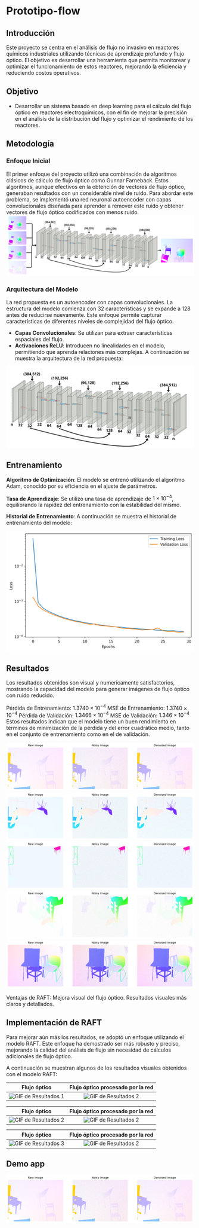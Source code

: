 # Prototipo-flow

## Introducción
Este proyecto se centra en el análisis de flujo no invasivo en reactores químicos industriales utilizando técnicas de aprendizaje profundo y flujo óptico. El objetivo es desarrollar una herramienta que permita monitorear y optimizar el funcionamiento de estos reactores, mejorando la eficiencia y reduciendo costos operativos.

## Objetivo
- Desarrollar un sistema basado en deep learning para el cálculo del flujo óptico en reactores electroquímicos, con el fin de mejorar la precisión en el análisis de la distribución del flujo y optimizar el rendimiento de los reactores.

## Metodología
### Enfoque Inicial
El primer enfoque del proyecto utilizó una combinación de algoritmos clásicos de cálculo de flujo óptico como Gunnar Farneback. Estos algoritmos, aunque efectivos en la obtención de vectores de flujo óptico, generaban resultados con un considerable nivel de ruido. Para abordar este problema, se implementó una red neuronal autoencoder con capas convolucionales diseñada para aprender a remover este ruido y obtener vectores de flujo óptico codificados con menos ruido.
![Red Propuesta](https://github.com/DanielAntonioGJ/Prototipo-flow/blob/main/Prototipo_unet.png)

### Arquitectura del Modelo
La red propuesta es un autoencoder con capas convolucionales. La estructura del modelo comienza con 32 características y se expande a 128 antes de reducirse nuevamente. Este enfoque permite capturar características de diferentes niveles de complejidad del flujo óptico.

* **Capas Convolucionales**: Se utilizan para extraer características espaciales del flujo.
* **Activaciones ReLU**: Introducen no linealidades en el modelo, permitiendo que aprenda relaciones más complejas.
A continuación se muestra la arquitectura de la red propuesta:

![Red Propuesta](https://github.com/DanielAntonioGJ/Prototipo-flow/blob/main/red_propuesta_.png)

## Entrenamiento
**Algoritmo de Optimización**: El modelo se entrenó utilizando el algoritmo Adam, conocido por su eficiencia en el ajuste de parámetros.

**Tasa de Aprendizaje**: Se utilizó una tasa de aprendizaje de $1\times 10^{-4}$, equilibrando la rapidez del entrenamiento con la estabilidad del mismo.

**Historial de Entrenamiento**: A continuación se muestra el historial de entrenamiento del modelo:

![Entrenamiento](https://github.com/DanielAntonioGJ/Prototipo-flow/blob/main/Entrenamiento.png)

## Resultados
Los resultados obtenidos son visual y numericamente satisfactorios, mostrando la capacidad del modelo para generar imágenes de flujo óptico con ruido reducido.

Pérdida de Entrenamiento: $1.3740 \times 10^{-4}$
MSE de Entrenamiento: $1.3740 \times 10^{-4}$
Pérdida de Validación: $1.3466 \times 10^{-4}$
MSE de Validación: $1.346 \times 10^{-4}$
Estos resultados indican que el modelo tiene un buen rendimiento en términos de minimización de la pérdida y del error cuadrático medio, tanto en el conjunto de entrenamiento como en el de validación.

![Resultado 1](https://github.com/DanielAntonioGJ/Prototipo-flow/blob/main/Resultado1.png)
![Resultado 2](https://github.com/DanielAntonioGJ/Prototipo-flow/blob/main/Resultado2.png)
![Resultado 3](https://github.com/DanielAntonioGJ/Prototipo-flow/blob/main/Resultado3.png)
![Resultado 4](https://github.com/DanielAntonioGJ/Prototipo-flow/blob/main/Resultado4.png)
![Resultado 5](https://github.com/DanielAntonioGJ/Prototipo-flow/blob/main/Resultado5.png)

Ventajas de RAFT:
Mejora visual del flujo óptico.
Resultados visuales más claros y detallados.

## Implementación de RAFT
Para mejorar aún más los resultados, se adoptó un enfoque utilizando el modelo RAFT. Este enfoque ha demostrado ser más robusto y preciso, mejorando la calidad del análisis de flujo sin necesidad de cálculos adicionales de flujo óptico.

A continuación se muestran algunos de los resultados visuales obtenidos con el modelo RAFT:

| Flujo óptico| Flujo óptico procesado por la red|
|:------------------------------:|:----------------------------------------------:|
| ![GIF de Resultados 1](https://github.com/DanielAntonioGJ/Prototipo-flow/blob/main/bifurcado_o.gif) | ![GIF de Resultados 2](https://github.com/DanielAntonioGJ/Prototipo-flow/blob/main/bifurcado.gif) |

| Flujo óptico| Flujo óptico procesado por la red|
|:------------------------------:|:----------------------------------------------:|
| ![GIF de Resultados 2](https://github.com/DanielAntonioGJ/Prototipo-flow/blob/main/canalizado_o.gif) | ![GIF de Resultados 2](https://github.com/DanielAntonioGJ/Prototipo-flow/blob/main/canalizado.gif) |

| Flujo óptico| Flujo óptico procesado por la red|
|:------------------------------:|:----------------------------------------------:|
| ![GIF de Resultados 3](https://github.com/DanielAntonioGJ/Prototipo-flow/blob/main/original_o.gif) | ![GIF de Resultados 2](https://github.com/DanielAntonioGJ/Prototipo-flow/blob/main/original.gif) |

## Demo app


![Demoa app](https://github.com/DanielAntonioGJ/Prototipo-flow/blob/main/Resultado1.png)
